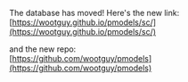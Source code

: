 The database has moved! Here's the new link:  
[https://wootguy.github.io/pmodels/sc/](https://wootguy.github.io/pmodels/sc/)

and the new repo:  
[https://github.com/wootguy/pmodels](https://github.com/wootguy/pmodels)
